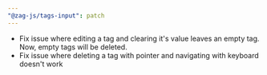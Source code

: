 ```yaml
---
"@zag-js/tags-input": patch
---
```


- Fix issue where editing a tag and clearing it's value leaves an empty tag. Now, empty tags will be deleted.
- Fix issue where deleting a tag with pointer and navigating with keyboard doesn't work

